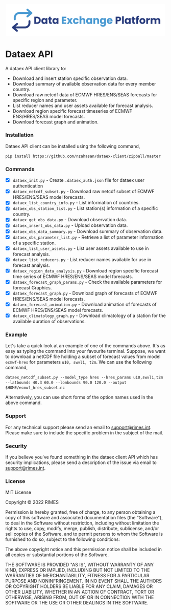 
<img alt="Dataex" src="img/dataex_logo.svg" width="500px" style="display: block; margin: 0 auto 0 auto">

# Dataex API 

A dataex API client library to:

- Download and insert station specific observation data.
- Download summary of available observation data for every member country.
- Download raw netcdf data of ECMWF HRES/ENS/SEAS forecasts for specific region and parameter.
- List reducer names and user assets available for forecast analysis.
- Download region specific forecast timeseries of ECMWF ENS/HRES/SEAS model forecasts.
- Download forecast graph and animation.

### Installation

Dataex API client can be installed using the following command,
```
pip install https://github.com/nzahasan/dataex-client/zipball/master
```

### Commands

* [x] `dataex_init.py` - Create `.dataex_auth.json` file for dataex user authentication
* [x] `dataex_netcdf_subset.py` - Download raw netcdf subset of ECMWF HRES/ENS/SEAS model forecasts.
* [x] `dataex_list_country_info.py` - List information of countries.
* [x] `dataex_obs_station_list.py` - List station(s) information of a specific country.
* [x] `dataex_get_obs_data.py` - Download observation data.
* [x] `dataex_insert_obs_data.py` - Upload observation data.
* [x] `dataex_obs_data_summary.py` - Download summary of observation data.
* [x] `dataex_obs_parameter_list.py` - Retrieve a list of parameter information of a specific station.
* [x] `dataex_list_user_assets.py` - List user assets available to use in forecast analysis.
* [x] `dataex_list_reducers.py` - List reducer names available for use in forecast analysis.
* [x] `dataex_region_data_analysis.py` - Download region specific forecast time series of ECMWF HRES/ENS/SEAS model forecasts.
* [X] `dataex_forecast_graph_params.py` - Check the available parameters for forecast Graphics.
* [X] `dataex_forecast_graph.py` - Download graph of forecasts of ECMWF HRES/ENS/SEAS model forecasts.
* [X] `dataex_forecast_animation.py` - Download animation of forecasts of ECMWF HRES/ENS/SEAS model forecasts.
* [X] `dataex_climatology_graph.py` - Download climatology of a station for the available duration of observations.

### Example

Let's take a quick look at an example of one of the commands above. It's as easy as typing the command into your favourite terminal. Suppose, we want to download a netCDF file holding a subset of forecast values from model `ecmwf-hres` for parameters `u10, swvl1, t2m`. We can use the following command, 

```
dataex_netcdf_subset.py --model_type hres --hres_params u10,swvl1,t2m --latbounds 40.3 60.0 --lonbounds 90.0 120.0 --output $HOME/ecmwf_hres_subset.nc

``` 
Alternatively, you can use short forms of the option names used in the above command. 

### Support

For any technical support please send an email to support@rimes.int. Please make sure to include the specific problem in the subject of the mail.

### Security

If you believe you've found something in the dataex client API which has security implications, please send a description of the issue via email to support@rimes.int.


### License

MIT License

Copyright © 2022 RIMES

Permission is hereby granted, free of charge, to any person obtaining a copy
of this software and associated documentation files (the "Software"), to deal
in the Software without restriction, including without limitation the rights
to use, copy, modify, merge, publish, distribute, sublicense, and/or sell
copies of the Software, and to permit persons to whom the Software is
furnished to do so, subject to the following conditions:

The above copyright notice and this permission notice shall be included in all
copies or substantial portions of the Software.

THE SOFTWARE IS PROVIDED "AS IS", WITHOUT WARRANTY OF ANY KIND, EXPRESS OR
IMPLIED, INCLUDING BUT NOT LIMITED TO THE WARRANTIES OF MERCHANTABILITY,
FITNESS FOR A PARTICULAR PURPOSE AND NONINFRINGEMENT. IN NO EVENT SHALL THE
AUTHORS OR COPYRIGHT HOLDERS BE LIABLE FOR ANY CLAIM, DAMAGES OR OTHER
LIABILITY, WHETHER IN AN ACTION OF CONTRACT, TORT OR OTHERWISE, ARISING FROM,
OUT OF OR IN CONNECTION WITH THE SOFTWARE OR THE USE OR OTHER DEALINGS IN THE
SOFTWARE.

